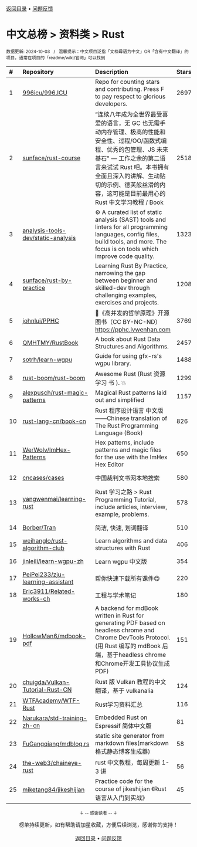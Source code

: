 <a href="https://gitee.com/GrowingGit/GitHub-Chinese-Top-Charts#github中文排行榜">返回目录</a> • <a href="/content/docs/feedback.md">问题反馈</a>

# 中文总榜 > 资料类 > Rust
<sub>数据更新: 2024-10-03&nbsp;&nbsp;&nbsp;/&nbsp;&nbsp;&nbsp;温馨提示：中文项目泛指「文档母语为中文」OR「含有中文翻译」的项目，通常在项目的「readme/wiki/官网」可以找到</sub>

|#|Repository|Description|Stars|Updated|
|:-|:-|:-|:-|:-|
|1|[996icu/996.ICU](https://github.com/996icu/996.ICU)|Repo for counting stars and contributing. Press F to pay respect to glorious developers.|269715|2024-08-18|
|2|[sunface/rust-course](https://github.com/sunface/rust-course)|“连续八年成为全世界最受喜爱的语言，无 GC 也无需手动内存管理、极高的性能和安全性、过程/OO/函数式编程、优秀的包管理、JS 未来基石" — 工作之余的第二语言来试试 Rust 吧。本书拥有全面且深入的讲解、生动贴切的示例、德芙般丝滑的内容，这可能是目前最用心的 Rust 中文学习教程 / Book |25184|2024-09-05|
|3|[analysis-tools-dev/static-analysis](https://github.com/analysis-tools-dev/static-analysis)|⚙️ A curated list of static analysis (SAST) tools and linters for all programming languages, config files, build tools, and more. The focus is on tools which improve code quality.|13239|2024-09-29|
|4|[sunface/rust-by-practice](https://github.com/sunface/rust-by-practice)|Learning Rust By Practice,  narrowing the gap between beginner and skilled-dev through challenging examples, exercises and projects.|12085|2024-08-19|
|5|[johnlui/PPHC](https://github.com/johnlui/PPHC)|📙《高并发的哲学原理》开源图书（CC BY-NC-ND）https://pphc.lvwenhan.com|3769|2024-09-06|
|6|[QMHTMY/RustBook](https://github.com/QMHTMY/RustBook)|A book about Rust Data Structures and Algorithms.|2457|2024-07-21|
|7|[sotrh/learn-wgpu](https://github.com/sotrh/learn-wgpu)|Guide for using gfx-rs's wgpu library.|1488|2024-09-14|
|8|[rust-boom/rust-boom](https://github.com/rust-boom/rust-boom)|Awesome Rust (Rust 资源   学习   书 ). 💥|1299|2024-08-24|
|9|[alexpusch/rust-magic-patterns](https://github.com/alexpusch/rust-magic-patterns)|Magical Rust patterns laid out and simplified|1157|2024-05-11|
|10|[rust-lang-cn/book-cn](https://github.com/rust-lang-cn/book-cn)|Rust  程序设计语言 中文版——Chinese translation of The Rust Programming Language (Book)|826|2024-06-16|
|11|[WerWolv/ImHex-Patterns](https://github.com/WerWolv/ImHex-Patterns)|Hex patterns, include patterns and magic files for the use with the ImHex Hex Editor|650|2024-08-20|
|12|[cncases/cases](https://github.com/cncases/cases)|中国裁判文书网本地搜索|580|2024-09-09|
|13|[yangwenmai/learning-rust](https://github.com/yangwenmai/learning-rust)|Rust 学习之路 > Rust Programming Tutorial, include articles, interview, example, problems.|578|2024-04-11|
|14|[Borber/Tran](https://github.com/Borber/Tran)|简洁, 快速, 划词翻译|510|2024-10-02|
|15|[weihanglo/rust-algorithm-club](https://github.com/weihanglo/rust-algorithm-club)|Learn algorithms and data structures with Rust|406|2024-09-19|
|16|[jinleili/learn-wgpu-zh](https://github.com/jinleili/learn-wgpu-zh)|Learn wgpu 中文版|354|2024-07-22|
|17|[PeiPei233/zju-learning-assistant](https://github.com/PeiPei233/zju-learning-assistant)|帮你快速下载所有课件😋|220|2024-09-29|
|18|[Eric3911/Related-works-ch](https://github.com/Eric3911/Related-works-ch)|工程与学术笔记|180|2024-08-13|
|19|[HollowMan6/mdbook-pdf](https://github.com/HollowMan6/mdbook-pdf)|A backend for mdBook written in Rust for generating PDF based on headless chrome and Chrome DevTools Protocol. (用 Rust 编写的 mdBook 后端，基于headless chrome和Chrome开发工具协议生成PDF)|151|2024-08-06|
|20|[chuigda/Vulkan-Tutorial-Rust-CN](https://github.com/chuigda/Vulkan-Tutorial-Rust-CN)|Rust 版 Vulkan 教程的中文翻译，基于 vulkanalia|124|2024-09-09|
|21|[WTFAcademy/WTF-Rust](https://github.com/WTFAcademy/WTF-Rust)|Rust学习资料汇总|116|2024-07-20|
|22|[Narukara/std-training-zh-cn](https://github.com/Narukara/std-training-zh-cn)|Embedded Rust on Espressif 简体中文版|81|2024-09-02|
|23|[FuGangqiang/mdblog.rs](https://github.com/FuGangqiang/mdblog.rs)|static site generator from markdown files(markdown 格式静态博客生成器)|58|2024-08-12|
|24|[the-web3/chaineye-rust](https://github.com/the-web3/chaineye-rust)|rust 中文教程，每周更新 1-3 讲|56|2024-09-04|
|25|[miketang84/jikeshijian](https://github.com/miketang84/jikeshijian)|Practice code for the course of jikeshijian 《Rust语言从入门到实战》|45|2024-07-28|

<div align="center">
    <p><sub>↓ -- 感谢读者 -- ↓</sub></p>
    榜单持续更新，如有帮助请加星收藏，方便后续浏览，感谢你的支持！
</div>

<br/>

<div align="center"><a href="https://gitee.com/GrowingGit/GitHub-Chinese-Top-Charts#github中文排行榜">返回目录</a> • <a href="/content/docs/feedback.md">问题反馈</a></div>
